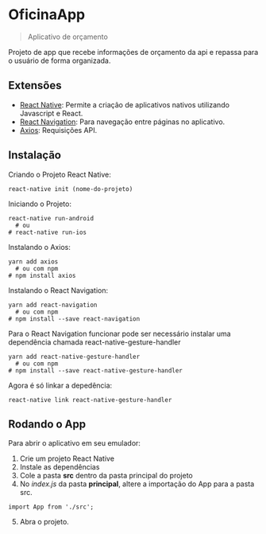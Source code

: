 # OficinaApp
> Aplicativo de orçamento

Projeto de app que recebe informações de orçamento da api e repassa para o usuário de forma organizada.

## Extensões

- [React Native](https://facebook.github.io/react-native/): Permite a criação de aplicativos nativos utilizando Javascript e React.
- [React Navigation](https://reactnavigation.org/): Para navegação entre páginas no aplicativo.
- [Axios](https://github.com/axios/axios): Requisições API.

## Instalação

Criando o Projeto React Native:

```
react-native init (nome-do-projeto)
```

Iniciando o Projeto:

```
react-native run-android
  # ou
# react-native run-ios
```

Instalando o Axios:

```
yarn add axios
  # ou com npm
# npm install axios
```

Instalando o React Navigation:
```
yarn add react-navigation
  # ou com npm
# npm install --save react-navigation
```
Para o React Navigation funcionar pode ser necessário instalar uma dependência chamada react-native-gesture-handler
```
yarn add react-native-gesture-handler
  # ou com npm
# npm install --save react-native-gesture-handler
```
Agora é só linkar a depedência:
```
react-native link react-native-gesture-handler
```

## Rodando o App

Para abrir o aplicativo em seu emulador:

1. Crie um projeto React Native
2. Instale as dependências
3. Cole a pasta **src** dentro da pasta principal do projeto
4. No _index.js_ da pasta **principal**, altere a importação do App para a pasta src.
```
import App from './src';
```
5. Abra o projeto.
